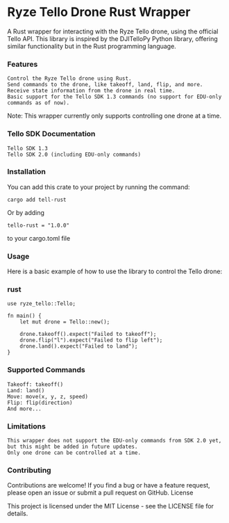 # Ryze Tello Drone Rust Wrapper

A Rust wrapper for interacting with the Ryze Tello drone, using the official Tello API. This library is inspired by the DJITelloPy Python library, offering similar functionality but in the Rust programming language.
### Features

    Control the Ryze Tello drone using Rust.
    Send commands to the drone, like takeoff, land, flip, and more.
    Receive state information from the drone in real time.
    Basic support for the Tello SDK 1.3 commands (no support for EDU-only commands as of now).

Note: This wrapper currently only supports controlling one drone at a time.
### Tello SDK Documentation

    Tello SDK 1.3
    Tello SDK 2.0 (including EDU-only commands)

### Installation

You can add this crate to your project by running the command:

    cargo add tell-rust

Or by adding

    tello-rust = "1.0.0"

to your cargo.toml file

### Usage

Here is a basic example of how to use the library to control the Tello drone:

### rust

    use ryze_tello::Tello;
    
    fn main() {
        let mut drone = Tello::new();
    
        drone.takeoff().expect("Failed to takeoff");
        drone.flip("l").expect("Failed to flip left");
        drone.land().expect("Failed to land");
    }

### Supported Commands

    Takeoff: takeoff()
    Land: land()
    Move: move(x, y, z, speed)
    Flip: flip(direction)
    And more...

### Limitations

    This wrapper does not support the EDU-only commands from SDK 2.0 yet, but this might be added in future updates.
    Only one drone can be controlled at a time.

### Contributing

Contributions are welcome! If you find a bug or have a feature request, please open an issue or submit a pull request on GitHub.
License

This project is licensed under the MIT License - see the LICENSE file for details.
